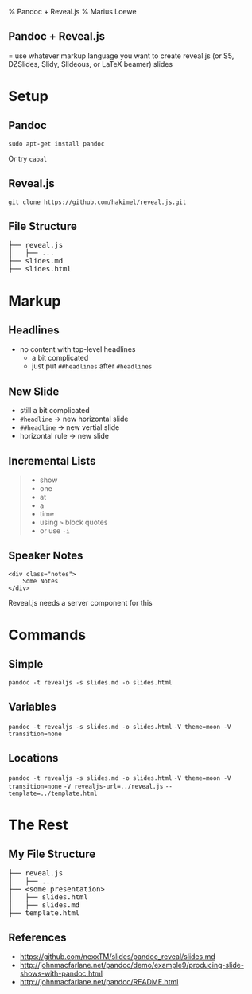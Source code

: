 % Pandoc + Reveal.js
% Marius Loewe

## Pandoc + Reveal.js

= use whatever markup language you want to create reveal.js (or S5, DZSlides, Slidy, Slideous, or LaTeX beamer) slides

# Setup

## Pandoc

`sudo apt-get install pandoc`

Or try `cabal`

## Reveal.js

`git clone https://github.com/hakimel/reveal.js.git`

## File Structure

<pre>
├── reveal.js
│   ├── ...
├── slides.md
├── slides.html
</pre>

# Markup

## Headlines

- no content with top-level headlines
    - a bit complicated
	- just put `##headlines` after `#headlines`

## New Slide

- still a bit complicated
- `#headline` -> new horizontal slide
- `##headline` -> new vertial slide
- horizontal rule -> new slide

## Incremental Lists

> - show
> - one
> - at
> - a
> - time
> - using `>` block quotes
> - or use `-i`

## Speaker Notes

    <div class="notes">
		Some Notes
	</div>

Reveal.js needs a server component for this

# Commands

## Simple

`pandoc -t revealjs -s slides.md -o slides.html`

## Variables

`pandoc -t revealjs -s slides.md -o slides.html`
`-V theme=moon -V transition=none`

## Locations

`pandoc -t revealjs -s slides.md -o slides.html`
`-V theme=moon -V transition=none`
`-V revealjs-url=../reveal.js`
`--template=../template.html`

# The Rest

## My File Structure

<pre>
├── reveal.js
│   ├── ...
├── &lt;some presentation&gt;
│   ├── slides.html
│   ├── slides.md
├── template.html
</pre>

## References
- https://github.com/nexxTM/slides/pandoc_reveal/slides.md
- http://johnmacfarlane.net/pandoc/demo/example9/producing-slide-shows-with-pandoc.html
- http://johnmacfarlane.net/pandoc/README.html
